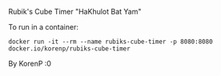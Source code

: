 Rubik's Cube Timer "HaKhulot Bat Yam"

To run in a container:

`docker run -it --rm --name rubiks-cube-timer -p 8080:8080 docker.io/korenp/rubiks-cube-timer`

By KorenP :0